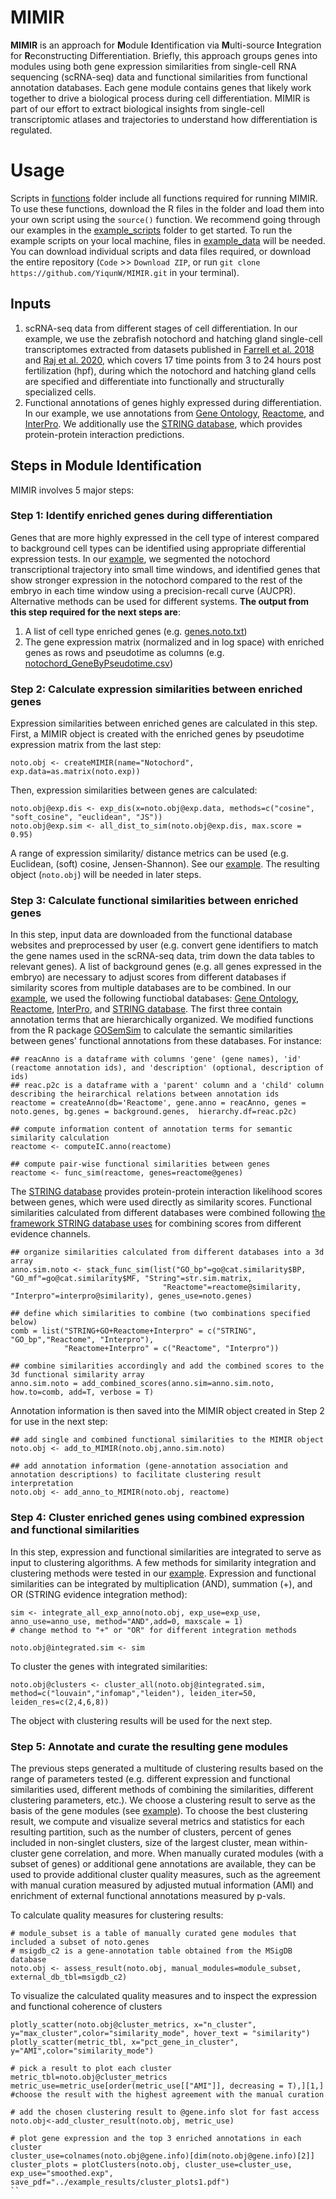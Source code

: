 # MIMIR
**MIMIR** is an approach for **M**odule **I**dentification via **M**ulti-source **I**ntegration for **R**econstructing Differentiation. Briefly, this approach groups genes into modules using both gene expression similarities from single-cell RNA sequencing (scRNA-seq) data and functional similarities from functional annotation databases. Each gene module contains genes that likely work together to drive a biological process during cell differentiation. MIMIR is part of our effort to extract biological insights from single-cell transcriptomic atlases and trajectories to understand how differentiation is regulated.

# Usage
Scripts in [functions](https://github.com/YiqunW/MIMIR/tree/main/functions) folder include all functions required for running MIMIR. To use these functions, download the R files in the folder and load them into your own script using the `source()` function. We recommend going through our examples in the [example_scripts](https://github.com/YiqunW/MIMIR/tree/main/example_scripts) folder to get started. To run the example scripts on your local machine, files in [example_data](https://github.com/YiqunW/MIMIR/tree/main/example_data) will be needed. You can download individual scripts and data files required, or download the entire repository (`Code` >> `Download ZIP`, or run `git clone https://github.com/YiqunW/MIMIR.git` in your terminal). 

## Inputs
1. scRNA-seq data from different stages of cell differentiation. In our example, we use the zebrafish notochord and hatching gland single-cell transcriptomes extracted from datasets published in [Farrell et al. 2018](https://pubmed.ncbi.nlm.nih.gov/29700225/) and [Raj et al. 2020](https://pubmed.ncbi.nlm.nih.gov/33068532/), which covers 17 time points from 3 to 24 hours post fertilization (hpf), during which the notochord and hatching gland cells are specified and differentiate into functionally and structurally specialized cells. 
2. Functional annotations of genes highly expressed during differentiation. In our example, we use annotations from [Gene Ontology](https://geneontology.org/), [Reactome](https://reactome.org/), and [InterPro](https://www.ebi.ac.uk/interpro/). We additionally use the [STRING database](https://string-db.org/cgi/download?sessionId=bykC2Can3gR6), which provides protein-protein interaction predictions.

## Steps in Module Identification
MIMIR involves 5 major steps:

### Step 1: Identify enriched genes during differentiation
Genes that are more highly expressed in the cell type of interest compared to background cell types can be identified using appropriate differential expression tests. In our [example](https://github.com/YiqunW/MIMIR/blob/main/example_scripts/step1_Identify_Enriched_Genes.md), we segmented the notochord transcriptional trajectory into small time windows, and identified genes that show stronger expression in the notochord compared to the rest of the embryo in each time window using a precision-recall curve (AUCPR). Alternative methods can be used for different systems. **The output from this step required for the next steps are**:
1. A list of cell type enriched genes (e.g. [genes.noto.txt](https://github.com/YiqunW/MIMIR/blob/main/example_results/genes.noto.txt))
2. The gene expression matrix (normalized and in log space) with enriched genes as rows and pseudotime as columns (e.g. [notochord_GeneByPseudotime.csv](https://github.com/YiqunW/MIMIR/blob/main/example_data/notochord_GeneByPseudotime.csv))

### Step 2: Calculate expression similarities between enriched genes
Expression similarities between enriched genes are calculated in this step. First, a MIMIR object is created with the enriched genes by pseudotime expression matrix from the last step:
```
noto.obj <- createMIMIR(name="Notochord", exp.data=as.matrix(noto.exp))
```
Then, expression similarities between genes are calculated:
```
noto.obj@exp.dis <- exp_dis(x=noto.obj@exp.data, methods=c("cosine", "soft_cosine", "euclidean", "JS"))
noto.obj@exp.sim <- all_dist_to_sim(noto.obj@exp.dis, max.score = 0.95)
```
A range of expression similarity/ distance metrics can be used (e.g. Euclidean, (soft) cosine, Jensen-Shannon). See our [example](https://github.com/YiqunW/MIMIR/blob/main/example_scripts/step2_Calculate_expression_similarities.md). The resulting object (`noto.obj`) will be needed in later steps. 

### Step 3: Calculate functional similarities between enriched genes
In this step, input data are downloaded from the functional database websites and preprocessed by user (e.g. convert gene identifiers to match the gene names used in the scRNA-seq data, trim down the data tables to relevant genes). A list of background genes (e.g. all genes expressed in the embryo) are necessary to adjust scores from different databases if similarity scores from multiple databases are to be combined. In our [example](https://github.com/YiqunW/MIMIR/blob/main/example_scripts/step3_Calculate_functional_similarities.md), we used the following functiobal databases: [Gene Ontology](https://geneontology.org/), [Reactome](https://reactome.org/), [InterPro](https://www.ebi.ac.uk/interpro/), and [STRING database](https://string-db.org/cgi/download?sessionId=bykC2Can3gR6). The first three contain annotation terms that are hierarchically organized. We modified functions from the R package [GOSemSim](https://bioconductor.org/packages/release/bioc/html/GOSemSim.html) to calculate the semantic similarities between genes' functional annotations from these databases. For instance:
```
## reacAnno is a dataframe with columns 'gene' (gene names), 'id' (reactome annotation ids), and 'description' (optional, description of ids)
## reac.p2c is a dataframe with a 'parent' column and a 'child' column describing the heirarchical relations between annotation ids
reactome = createAnno(db='Reactome', gene.anno = reacAnno, genes = noto.genes, bg.genes = background.genes,  hierarchy.df=reac.p2c)

## compute information content of annotation terms for semantic similarity calculation
reactome <- computeIC.anno(reactome)

## compute pair-wise functional similarities between genes
reactome <- func_sim(reactome, genes=reactome@genes)
```
The [STRING database](https://string-db.org/cgi/download?sessionId=bykC2Can3gR6) provides protein-protein interaction likelihood scores between genes, which were used directly as similarity scores. Functional similarities calculated from different databases were combined following [the framework STRING database uses](https://string-db.org/cgi/help?sessionId=bYM4qN6d8EXf) for combining scores from different evidence channels.
```
## organize similarities calculated from different databases into a 3d array
anno.sim.noto <- stack_func_sim(list("GO_bp"=go@cat.similarity$BP, "GO_mf"=go@cat.similarity$MF, "String"=str.sim.matrix,
                                  "Reactome"=reactome@similarity, "Interpro"=interpro@similarity), genes_use=noto.genes)

## define which similarities to combine (two combinations specified below)
comb = list("STRING+GO+Reactome+Interpro" = c("STRING", "GO_bp","Reactome", "Interpro"),
            "Reactome+Interpro" = c("Reactome", "Interpro"))

## combine similarities accordingly and add the combined scores to the 3d functional similarity array
anno.sim.noto = add_combined_scores(anno.sim=anno.sim.noto, how.to=comb, add=T, verbose = T)
```
Annotation information is then saved into the MIMIR object created in Step 2 for use in the next step:
```
## add single and combined functional similarities to the MIMIR object
noto.obj <- add_to_MIMIR(noto.obj,anno.sim.noto)

## add annotation information (gene-annotation association and annotation descriptions) to facilitate clustering result interpretation
noto.obj <- add_anno_to_MIMIR(noto.obj, reactome)
```

### Step 4: Cluster enriched genes using combined expression and functional similarities
In this step, expression and functional similarities are integrated to serve as input to clustering algorithms. A few methods for similarity integration and clustering methods were tested in our [example](https://github.com/YiqunW/MIMIR/blob/main/example_scripts/step4_Cluster_genes_with_integrated_similarities.md). Expression and functional similarities can be integrated by multiplication (AND), summation (+), and OR (STRING evidence integration method):
```
sim <- integrate_all_exp_anno(noto.obj, exp_use=exp_use, anno_use=anno_use, method="AND",add=0, maxscale = 1)
# change method to "+" or "OR" for different integration methods

noto.obj@integrated.sim <- sim
```
To cluster the genes with integrated similarities:
```
noto.obj@clusters <- cluster_all(noto.obj@integrated.sim, method=c("louvain","infomap","leiden"), leiden_iter=50, leiden_res=c(2,4,6,8))
```
The object with clustering results will be used for the next step.

### Step 5: Annotate and curate the resulting gene modules
The previous steps generated a multitude of clustering results based on the range of parameters tested (e.g. different expression and functional similarities used, different methods of combining the similarities, different clustering parameters, etc.). We choose a clustering result to serve as the basis of the gene modules (see [example](https://github.com/YiqunW/MIMIR/blob/main/example_scripts/step5_Check_clustering_results.md)). To choose the best clustering result, we compute and visualize several metrics and statistics for each resulting partition, such as the number of clusters, percent of genes included in non-singlet clusters, size of the largest cluster, mean within-cluster gene correlation, and more. When manually curated modules (with a subset of genes) or additional gene annotations are available, they can be used to provide additional cluster quality measures, such as the agreement with manual curation measured by adjusted mutual information (AMI) and enrichment of external functional annotations measured by p-vals.

To calculate quality measures for clustering results:
```
# module_subset is a table of manually curated gene modules that included a subset of noto.genes
# msigdb_c2 is a gene-annotation table obtained from the MSigDB database
noto.obj <- assess_result(noto.obj, manual_modules=module_subset, external_db_tbl=msigdb_c2)
```
To visualize the calculated quality measures and to inspect the expression and functional coherence of clusters
```
plotly_scatter(noto.obj@cluster_metrics, x="n_cluster", y="max_cluster",color="similarity_mode", hover_text = "similarity")
plotly_scatter(metric_tbl, x="pct_gene_in_cluster", y="AMI",color="similarity_mode") 

# pick a result to plot each cluster
metric_tbl=noto.obj@cluster_metrics
metric_use=metric_use[order(metric_use[["AMI"]], decreasing = T),][1,] #choose the result with the highest agreement with the manual curation

# add the chosen clustering result to @gene.info slot for fast access
noto.obj<-add_cluster_result(noto.obj, metric_use)

# plot gene expression and the top 3 enriched annotations in each cluster
cluster_use=colnames(noto.obj@gene.info)[dim(noto.obj@gene.info)[2]]
cluster_plots = plotClusters(noto.obj, cluster_use=cluster_use, exp_use="smoothed.exp", save_pdf="../example_results/cluster_plots1.pdf") 
``

